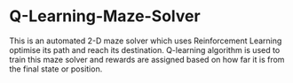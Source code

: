 # Q-Learning-Maze-Solver
This is an automated 2-D maze solver which uses Reinforcement Learning optimise its path and reach its destination.
Q-learning algorithm is used to train this maze solver and rewards are assigned based on how far it is from the final state or position. 
